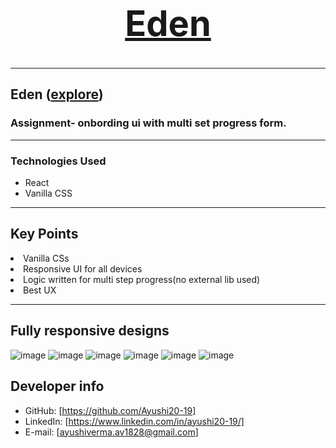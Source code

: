 <h1 align="center">
  <br />
  <a href=""><h1>Eden</h1>
 </a>
</h1>
<hr/>

## Eden  ([explore]())
### Assignment- onbording ui with multi set progress form.

---
### Technologies Used

- React
- Vanilla CSS

---

## Key Points

<li>Vanilla CSs</li>
<li>Responsive UI for all devices</li>
<li>Logic written for multi step progress(no external lib used) </li>
<li>Best UX</li>


---

## Fully responsive designs
![image](https://user-images.githubusercontent.com/50084909/179370055-107e9ba7-dfcd-446e-adb8-ac7364b947d9.png)
![image](https://user-images.githubusercontent.com/50084909/179370068-b45e5a50-ddbe-4f65-b97a-c548c9d182fc.png)
![image](https://user-images.githubusercontent.com/50084909/179370076-9715869a-785a-49c3-84eb-bb3bf9fe8591.png)
![image](https://user-images.githubusercontent.com/50084909/179370082-c9fea1cb-d626-4fbf-a56a-cb44bc5dd156.png)
![image](https://user-images.githubusercontent.com/50084909/179370091-a2d46639-c6d7-469f-b651-552663a9442e.png)
![image](https://user-images.githubusercontent.com/50084909/179370110-3ceb83ac-5fe3-4977-b7dc-8480a0c68deb.png)


## Developer info

- GitHub: [https://github.com/Ayushi20-19]
- LinkedIn: [https://www.linkedin.com/in/ayushi20-19/]
- E-mail: [ayushiverma.av1828@gmail.com]
